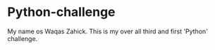 # Python-challenge

My name os Waqas Zahick. This is my over all third and first 'Python' challenge.